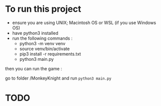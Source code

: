 # To run this project

- ensure you are using UNIX; Macintosh OS or WSL (if you use Windows OS)
- have python3 installed
- run the following commands :
    - python3 -m venv venv
    - source venv/bin/activate
    - pip3 install -r requirements.txt
    - python3 main.py

then you can run the game : 

go to folder /MonkeyKnight and run `python3 main.py`


# TODO
